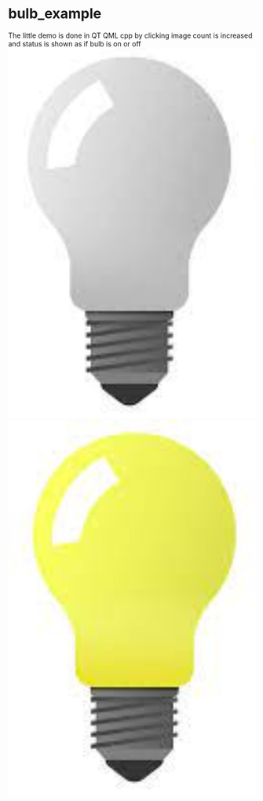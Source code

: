 # bulb_example
The little demo is done in QT QML cpp 
by clicking image count is increased and status is shown as if bulb is on or off
![Alt text](images/off.jpeg?raw=true "OFF")
![Alt text](images/on.jpeg?raw=true "On")
